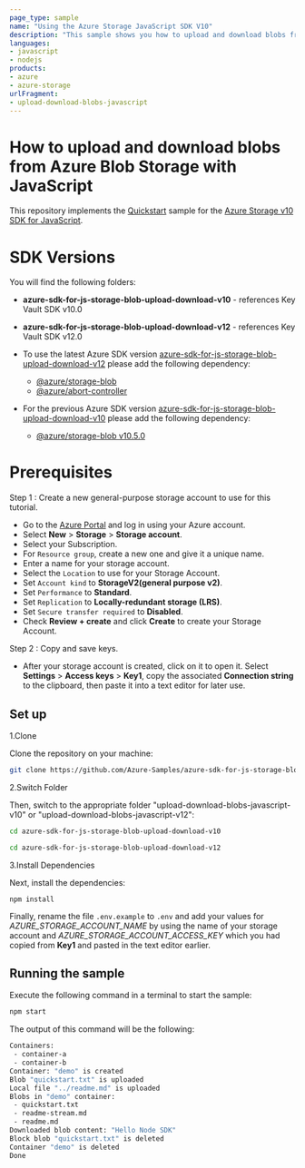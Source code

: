 ```yaml
---
page_type: sample
name: "Using the Azure Storage JavaScript SDK V10"
description: "This sample shows you how to upload and download blobs from Azure Blob Storage with JavaScript."
languages:
- javascript
- nodejs
products:
- azure
- azure-storage
urlFragment:
- upload-download-blobs-javascript
---
```


# How to upload and download blobs from Azure Blob Storage with JavaScript

This repository implements the [Quickstart](http://docs.microsoft.com/azure/storage/blobs/storage-quickstart-blobs-nodejs-v10) sample for the [Azure Storage v10 SDK for JavaScript](https://github.com/Azure/azure-storage-js).

# SDK Versions
You will find the following folders: 
* **azure-sdk-for-js-storage-blob-upload-download-v10** - references Key Vault SDK v10.0
* **azure-sdk-for-js-storage-blob-upload-download-v12** - references Key Vault SDK v12.0

* To use the latest Azure SDK version [azure-sdk-for-js-storage-blob-upload-download-v12](https://github.com/Azure-Samples/azure-sdk-for-js-storage-blob-upload-download/tree/master/azure-sdk-for-js-storage-blob-upload-download-v12) please add the following dependency:
  * [@azure/storage-blob](https://www.npmjs.com/package/@azure/storage-blob)
  * [@azure/abort-controller](https://www.npmjs.com/package/@azure/abort-controller)
* For the previous Azure SDK version [azure-sdk-for-js-storage-blob-upload-download-v10](https://github.com/Azure-Samples/azure-sdk-for-js-storage-blob-upload-download/tree/master/azure-sdk-for-js-storage-blob-upload-download-v10) please add the following dependency:
  * [@azure/storage-blob v10.5.0](https://www.npmjs.com/package/@azure/storage-blob/v/10.5.0)

# Prerequisites
Step 1 : Create a new general-purpose storage account to use for this tutorial. 
 
*  Go to the [Azure Portal](https://portal.azure.com) and log in using your Azure account. 
*  Select **New** > **Storage** > **Storage account**. 
*  Select your Subscription. 
*  For `Resource group`, create a new one and give it a unique name. 
*  Enter a name for your storage account.
*  Select the `Location` to use for your Storage Account.
*  Set `Account kind` to **StorageV2(general purpose v2)**.
*  Set `Performance` to **Standard**. 
*  Set `Replication` to **Locally-redundant storage (LRS)**.
*  Set `Secure transfer required` to **Disabled**.
*  Check **Review + create** and click **Create** to create your Storage Account. 
 
Step 2 : Copy and save keys.
 
 * After your storage account is created, click on it to open it. Select **Settings** > **Access keys** > **Key1**, copy the associated **Connection string** to the clipboard, then paste it into a text editor for later use.

## Set up

1.Clone

Clone the repository on your machine:

```bash
git clone https://github.com/Azure-Samples/azure-sdk-for-js-storage-blob-upload-download.git 
```

2.Switch Folder

Then, switch to the appropriate folder "upload-download-blobs-javascript-v10" or "upload-download-blobs-javascript-v12":

```bash
cd azure-sdk-for-js-storage-blob-upload-download-v10
```

```bash
cd azure-sdk-for-js-storage-blob-upload-download-v12
```

3.Install Dependencies

Next, install the dependencies:

    npm install

Finally, rename the file `.env.example` to `.env` and add your values for *AZURE_STORAGE_ACCOUNT_NAME* by using the name of your storage account and *AZURE_STORAGE_ACCOUNT_ACCESS_KEY* which you had copied from **Key1** and pasted in the text editor earlier.


## Running the sample

Execute the following command in a terminal to start the sample:

```bash
npm start
```

The output of this command will be the following:

```bash
Containers:
 - container-a
 - container-b
Container: "demo" is created
Blob "quickstart.txt" is uploaded
Local file "../readme.md" is uploaded
Blobs in "demo" container:
 - quickstart.txt
 - readme-stream.md
 - readme.md
Downloaded blob content: "Hello Node SDK"
Block blob "quickstart.txt" is deleted
Container "demo" is deleted
Done
```
